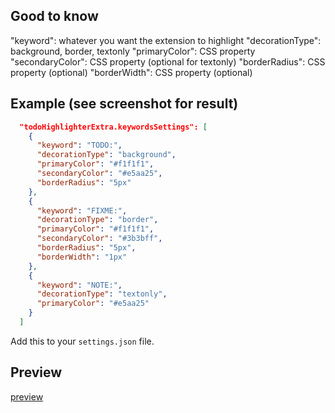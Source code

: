 ## Good to know

"keyword": whatever you want the extension to highlight
"decorationType": background, border, textonly
"primaryColor": CSS property
"secondaryColor": CSS property (optional for textonly)
"borderRadius": CSS property (optional)
"borderWidth": CSS property (optional)

## Example (see screenshot for result)

```json
  "todoHighlighterExtra.keywordsSettings": [
    {
      "keyword": "TODO:",
      "decorationType": "background",
      "primaryColor": "#f1f1f1",
      "secondaryColor": "#e5aa25",
      "borderRadius": "5px"
    },
    {
      "keyword": "FIXME:",
      "decorationType": "border",
      "primaryColor": "#f1f1f1",
      "secondaryColor": "#3b3bff",
      "borderRadius": "5px",
      "borderWidth": "1px"
    },
    {
      "keyword": "NOTE:",
      "decorationType": "textonly",
      "primaryColor": "#e5aa25"
    }
  ]
```

Add this to your `settings.json` file.

## Preview

[preview](https://i.imgur.com/QxkWxn5.png)
